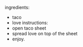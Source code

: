 ingredients:
* taco
* love
instructions:
* open taco sheet
* spread love on top of the sheet
* enjoy.
